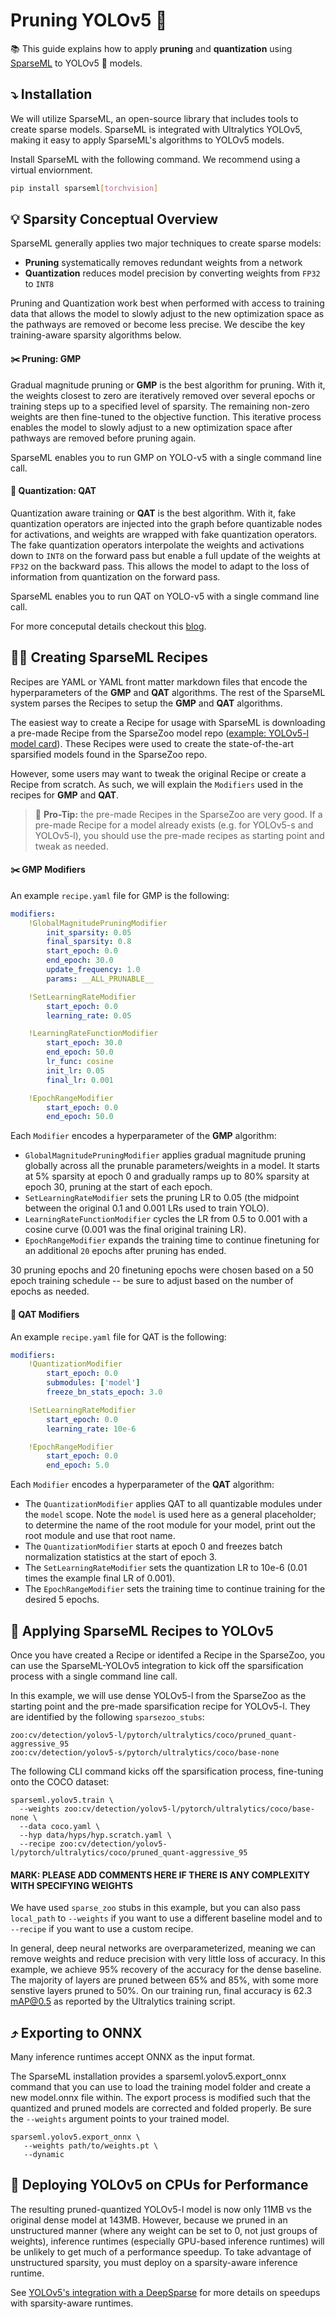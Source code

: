 # Pruning YOLOv5 :rocket:

:books: This guide explains how to apply **pruning** and **quantization** using [SparseML](https://github.com/neuralmagic/sparseml) to YOLOv5 :rocket: models.

## :arrow_heading_down: Installation

We will utilize SparseML, an open-source library that includes tools to create sparse models. SparseML is integrated with
Ultralytics YOLOv5, making it easy to apply SparseML's algorithms to YOLOv5 models.

Install SparseML with the following command. We recommend using a virtual enviornment.
```bash
pip install sparseml[torchvision]
```

## 💡 Sparsity Conceptual Overview

SparseML generally applies two major techniques to create sparse models:
- **Pruning** systematically removes redundant weights from a network
- **Quantization** reduces model precision by converting weights from `FP32` to `INT8`

Pruning and Quantization work best when performed with access to training data that
allows the model to slowly adjust to the new optimization space as the pathways are removed or
become less precise. We descibe the key training-aware sparsity algorithms below. 

#### :scissors: Pruning: GMP

Gradual magnitude pruning or **GMP** is the best algorithm for pruning. With it, 
the weights closest to zero are iteratively removed over several epochs or training steps up to a specified level of sparsity. 
The remaining non-zero weights are then fine-tuned to the objective function. This iterative process enables 
the model to slowly adjust to a new optimization space after pathways are removed before pruning again.

SparseML enables you to run GMP on YOLO-v5 with a single command line call.

#### :black_square_button: Quantization: QAT

Quantization aware training or **QAT** is the best algorithm. With it, fake quantization 
operators are injected into the graph before quantizable nodes for activations, and weights 
are wrapped with fake quantization operators. The fake quantization operators interpolate 
the weights and activations down to `INT8` on the forward pass but enable a full update of 
the weights at `FP32` on the backward pass. This allows the model to adapt to the loss of 
information from quantization on the forward pass. 

SparseML enables you to run QAT on YOLO-v5 with a single command line call.

For more conceputal details checkout this [blog](https://neuralmagic.com/blog/pruning-overview/).

## :cook: Creating SparseML Recipes

Recipes are YAML or YAML front matter markdown files that encode the hyperparameters of the **GMP** 
and **QAT** algorithms. The rest of the SparseML system parses the Recipes to setup the **GMP** and 
**QAT** algorithms.

The easiest way to create a Recipe for usage with SparseML is downloading a pre-made Recipe
from the SparseZoo model repo ([example: YOLOv5-l model card](https://sparsezoo.neuralmagic.com/models/cv%2Fdetection%2Fyolov5-l%2Fpytorch%2Fultralytics%2Fcoco%2Fpruned_quant-aggressive_95)). 
These Recipes were used to create the state-of-the-art sparsified models found in the SparseZoo repo.

However, some users may want to tweak the original Recipe or create a Recipe from scratch. 
As such, we will explain the `Modifiers` used in the recipes for **GMP** and **QAT**.

>:rotating_light: **Pro-Tip:** the pre-made Recipes in the SparseZoo are very good. If a pre-made Recipe
>for a model already exists (e.g. for YOLOv5-s and YOLOv5-l), you should use the pre-made recipes as starting point
>and tweak as needed.

#### :scissors: GMP Modifiers

An example `recipe.yaml` file for GMP is the following:

```yaml
modifiers:
    !GlobalMagnitudePruningModifier
        init_sparsity: 0.05
        final_sparsity: 0.8
        start_epoch: 0.0
        end_epoch: 30.0
        update_frequency: 1.0
        params: __ALL_PRUNABLE__

    !SetLearningRateModifier
        start_epoch: 0.0
        learning_rate: 0.05

    !LearningRateFunctionModifier
        start_epoch: 30.0
        end_epoch: 50.0
        lr_func: cosine
        init_lr: 0.05
        final_lr: 0.001

    !EpochRangeModifier
        start_epoch: 0.0
        end_epoch: 50.0
```

Each `Modifier` encodes a hyperparameter of the **GMP** algorithm:
  - `GlobalMagnitudePruningModifier` applies gradual magnitude pruning globally across all the prunable parameters/weights in a model. It
  starts at 5% sparsity at epoch 0 and gradually ramps up to 80% sparsity at epoch 30, pruning at the start of each epoch.
  - `SetLearningRateModifier` sets the pruning LR to 0.05 (the midpoint between the original 0.1 and 0.001 LRs used to train YOLO).
  - `LearningRateFunctionModifier` cycles the LR from 0.5 to 0.001 with a cosine curve (0.001 was the final original training LR).
  - `EpochRangeModifier` expands the training time to continue finetuning for an additional `20` epochs after pruning has ended.

30 pruning epochs and 20 finetuning epochs were chosen based on a 50 epoch training schedule -- be sure to adjust based on the number of epochs as needed.

#### 🔲 QAT Modifiers

An example `recipe.yaml` file for QAT is the following:

```yaml
modifiers:
    !QuantizationModifier
        start_epoch: 0.0
        submodules: ['model']
        freeze_bn_stats_epoch: 3.0

    !SetLearningRateModifier
        start_epoch: 0.0
        learning_rate: 10e-6

    !EpochRangeModifier
        start_epoch: 0.0
        end_epoch: 5.0
```

Each `Modifier` encodes a hyperparameter of the **QAT** algorithm:  

  - The `QuantizationModifier` applies QAT to all quantizable modules under the `model` scope.
Note the `model` is used here as a general placeholder; to determine the name of the root module for your model, print out the root module and use that root name.
  - The `QuantizationModifier` starts at epoch 0 and freezes batch normalization statistics at the start of epoch 3.
  - The `SetLearningRateModifier` sets the quantization LR to 10e-6 (0.01 times the example final LR of 0.001).
  - The `EpochRangeModifier` sets the training time to continue training for the desired 5 epochs.

## :fork_and_knife: Applying SparseML Recipes to YOLOv5

Once you have created a Recipe or identifed a Recipe in the SparseZoo, you can use the SparseML-YOLOv5 integration 
to kick off the sparsification process with a single command line call.

In this example, we will use dense YOLOv5-l from the SparseZoo as the starting point and the pre-made sparsification recipe for YOLOv5-l. 
They are identified by the following `sparsezoo_stubs`:

```
zoo:cv/detection/yolov5-l/pytorch/ultralytics/coco/pruned_quant-aggressive_95
zoo:cv/detection/yolov5-s/pytorch/ultralytics/coco/base-none
```

The following CLI command kicks off the sparsification process, fine-tuning onto the COCO dataset:

```
sparseml.yolov5.train \
  --weights zoo:cv/detection/yolov5-l/pytorch/ultralytics/coco/base-none \
  --data coco.yaml \
  --hyp data/hyps/hyp.scratch.yaml \
  --recipe zoo:cv/detection/yolov5-l/pytorch/ultralytics/coco/pruned_quant-aggressive_95
```

#### MARK: PLEASE ADD COMMENTS HERE IF THERE IS ANY COMPLEXITY WITH SPECIFYING WEIGHTS #####
We have used `sparse_zoo` stubs in this example, but you can also pass `local_path` to `--weights` if you
want to use a different baseline model and to `--recipe` if you want to use a custom recipe.

In general, deep neural networks are overparameterized, meaning we can remove weights and reduce
precision with very little loss of accuracy. In this example, we achieve 95% recovery of the accuracy 
for the dense baseline. The majority of layers are pruned between 65% and 85%, with some more senstive 
layers pruned to 50%. On our training run, final accuracy is 62.3 mAP@0.5 as reported by the Ultralytics training script.

## ⤴️ Exporting to ONNX

Many inference runtimes accept ONNX as the input format.

The SparseML installation provides a sparseml.yolov5.export_onnx command that you can use to load the training model folder and create a new model.onnx file within. The export process is modified such that the quantized and pruned models are corrected and folded properly. Be sure the `--weights` argument points to your trained model.

```
sparseml.yolov5.export_onnx \
   --weights path/to/weights.pt \
   --dynamic
```

## 🚀 Deploying YOLOv5 on CPUs for Performance

The resulting pruned-quantized YOLOv5-l model is now only 11MB vs the original dense model at 143MB. However, because we pruned in an unstructured manner 
(where any weight can be set to 0, not just groups of weights), inference runtimes (especially GPU-based inference runtimes) will be unlikely to get 
much of a performance speedup. To take advantage of unstructured sparsity, you must deploy on a sparsity-aware inference runtime.

See [YOLOv5's integration with a DeepSparse](Ultralytics-DeepSparse-README.md) for more details on speedups with sparsity-aware runtimes.
